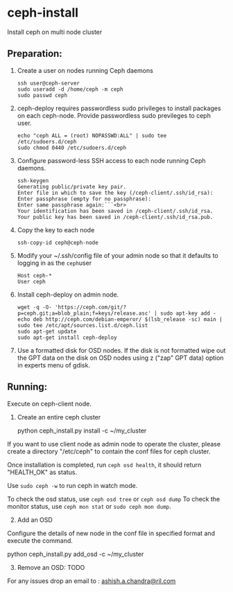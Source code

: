 ceph-install
============

Install ceph on multi node cluster


Preparation:
-----------
1. Create a user on nodes running Ceph daemons

    ```
    ssh user@ceph-server
    sudo useradd -d /home/ceph -m ceph
    sudo passwd ceph
    ```

2. ceph-deploy  requires passwordless sudo privileges to install packages on each ceph-node. Provide passwordless sudo previleges to ceph user.

    ```
    echo "ceph ALL = (root) NOPASSWD:ALL" | sudo tee /etc/sudoers.d/ceph
    sudo chmod 0440 /etc/sudoers.d/ceph
    ```

3. Configure password-less SSH access to each node running Ceph daemons.

    ```
    ssh-keygen
    Generating public/private key pair.
    Enter file in which to save the key (/ceph-client/.ssh/id_rsa):
    Enter passphrase (empty for no passphrase):
    Enter same passphrase again:```<br>
    Your identification has been saved in /ceph-client/.ssh/id_rsa.
    Your public key has been saved in /ceph-client/.ssh/id_rsa.pub.
    ```

4. Copy the key to each node

    ```
    ssh-copy-id ceph@ceph-node
    ```
    
5. Modify your ~/.ssh/config file of your admin node so that it defaults to logging in as the ```ceph```user 

    ```
    Host ceph-*
    User ceph
    ```
    
6. Install ceph-deploy on admin node.

    ```
    wget -q -O- 'https://ceph.com/git/?p=ceph.git;a=blob_plain;f=keys/release.asc' | sudo apt-key add -
    echo deb http://ceph.com/debian-emperor/ $(lsb_release -sc) main | sudo tee /etc/apt/sources.list.d/ceph.list
    sudo apt-get update
    sudo apt-get install ceph-deploy
    ```
    
7. Use a formatted disk for OSD nodes.
   If the disk is not formatted wipe out the GPT data on the disk on OSD nodes using z ("zap" GPT data) option in     experts menu of gdisk.

Running:
--------
Execute on ceph-client node. 
    
1) Create an entire ceph cluster
    
    python ceph_install.py install -c ~/my_cluster 
    

If you want to use client node as admin node to operate the cluster, please create a directory "/etc/ceph" to contain the conf files for ceph cluster.


Once installation is completed, run ```ceph osd health```, it should return "HEALTH_OK" as status.

Use ```sudo ceph -w``` to run ceph in watch mode.

To check the osd status, use ```ceph osd tree``` or ```ceph osd dump```
To check the monitor status, use ```ceph mon stat``` or ```sudo ceph mon dump```.

2) Add an OSD
   
Configure the details of new node in the conf file in specified format and execute the command.
 
   python ceph_install.py add_osd -c ~/my_cluster

3) Remove an OSD: TODO
 
  
For any issues drop an email to :
ashish.a.chandra@ril.com
